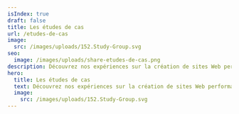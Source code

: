 ```yaml
---
isIndex: true
draft: false
title: Les études de cas
url: /etudes-de-cas
image:
  src: /images/uploads/152.Study-Group.svg
seo:
  image: /images/uploads/share-etudes-de-cas.png
description: Découvrez nos expériences sur la création de sites Web performants. Que ce soit lors d’une migration ou d’une mise en place.
hero:
  title: Les études de cas
  text: Découvrez nos expériences sur la création de sites Web performants. Que ce soit lors d’une migration ou d’une mise en place.
  image:
    src: /images/uploads/152.Study-Group.svg
---
```

